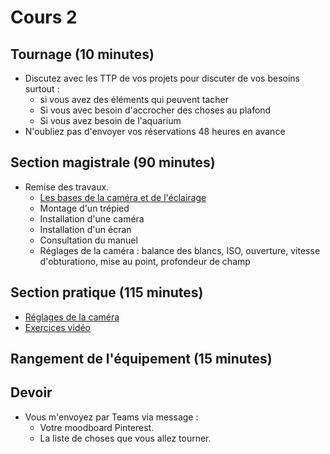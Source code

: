 # Cours 2

## Tournage (10 minutes)
* Discutez avec les TTP de vos projets pour discuter de vos besoins surtout :
  * si vous avez des éléments qui peuvent tacher
  * Si vous avec besoin d'accrocher des choses au plafond
  * Si vous avez besoin de l'aquarium <br>
* N'oubliez pas d'envoyer vos réservations 48 heures en avance

## Section magistrale (90 minutes)
* Remise des travaux.
    * [Les bases de la caméra et de l'éclairage](https://cmontmorency365-my.sharepoint.com/:p:/g/personal/flpilote_cmontmorency_qc_ca/ES3aENrFd3xGo4k-LG6Ga-YBZVk1bE-HDOUN2gRRFoPdUQ?e=7ydfsn)
    * Montage d'un trépied
    * Installation d'une caméra
    * Installation d'un écran
    * Consultation du manuel
    * Réglages de la caméra : balance des blancs, ISO, ouverture, vitesse d'obturationo, mise au point, profondeur de champ

## Section pratique (115 minutes)
* [Réglages de la caméra](https://cmontmorency365-my.sharepoint.com/:p:/g/personal/flpilote_cmontmorency_qc_ca/EW5jW5Ntgi5In550PfE6lFUBrUIB5feoOGXfF5yQ0SxXMw?e=jJAC7d)
* [Exercices vidéo ](https://cmontmorency365-my.sharepoint.com/:p:/g/personal/flpilote_cmontmorency_qc_ca/EU6f2e3ScKBOg3Nekice69EB0a_KK-Ix4qf0iRW7HZ5eNg?e=8YQcoi)

## Rangement de l'équipement (15 minutes)

## Devoir 
* Vous m'envoyez par Teams via message :
  * Votre moodboard Pinterest.
  * La liste de choses que vous allez tourner. 
